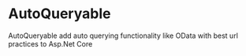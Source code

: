 # AutoQueryable
AutoQueryable add auto querying functionality like OData with best url practices to Asp.Net Core

